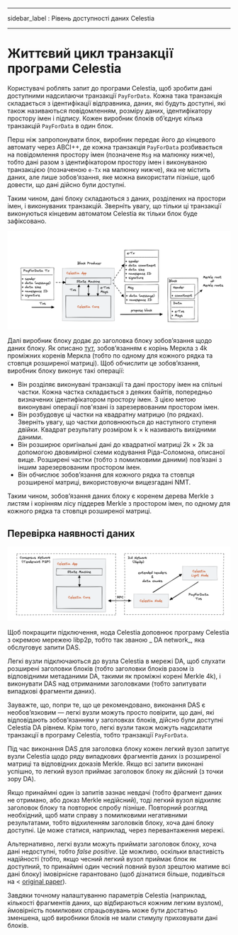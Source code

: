 - - -
sidebar_label : Рівень доступності даних Celestia
- - -

# Життєвий цикл транзакції програми Celestia

Користувачі роблять запит до програми Celestia, щоб зробити дані доступними надсилаючи транзакції `PayForData`. Кожна така транзакція складається з ідентифікації відправника, даних, які будуть доступні, які також називаються повідомленням, розміру даних, ідентифікатору простору імен і підпису. Кожен виробник блоків об’єднує кілька транзакцій `PayForData` в один блок.

Перш ніж запропонувати блок, виробник передає його до кінцевого автомату через ABCI++, де кожна транзакція `PayForData` розбивається на повідомлення простору імен (позначене `Msg` на малюнку нижче), тобто дані разом з ідентифікатором простору імен і виконуваною транзакцією (позначеною `e-Tx` на малюнку нижче), яка не містить даних, але лише зобов’язання, яке можна використати пізніше, щоб довести, що дані дійсно були доступні.

Таким чином, дані блоку складаються з даних, розділених на простори імен, і виконуваних транзакцій. Зверніть увагу, що тільки ці транзакції виконуються кінцевим автоматом Celestia як тільки блок буде зафіксовано.

![Життєвий цикл транзакції програми Celestia](/img/concepts/tx-lifecycle.png)

Далі виробник блоку додає до заголовка блоку зобов’язання щодо даних блоку. Як описано [тут](./data-availability-layer.md#fraud-proofs-of-incorrectly-extended-data), зобов’язанням є корінь Меркла з 4k проміжних коренів Меркла (тобто по одному для кожного рядка та стовпця розширеної матриці). Щоб обчислити це зобов’язання, виробник блоку виконує такі операції:

- Він розділяє виконувані транзакції та дані простору імен на спільні частки. Кожна частка складається з деяких байтів, попередньо визначених ідентифікатором простору імен. З цією метою виконувані операції пов'язані із зарезервованим простором імен.
- Він розбудовує ці частки на квадратну матрицю (по рядках). Зверніть увагу, що частки доповнюються до наступного ступеня двійки. Квадрат результату розміром k × k називають вихідними даними.
- Він розширює оригінальні дані до квадратної матриці 2k × 2k за допомогою двовимірної схеми кодування Ріда-Соломона, описаної вище. Розширені частки (тобто з помилковими даними) пов’язані з іншим зарезервованим простором імен.
- Він обчислює зобов’язання для кожного рядка та стовпця розширеної матриці, використовуючи вищезгадані NMT.

Таким чином, зобов’язання даних блоку є коренем дерева Merkle з листям і корінням лісу піддерев Merkle з простором імен, по одному для кожного рядка та стовпця розширеної матриці.

## Перевірка наявності даних

![DA мережа](/img/concepts/consensus-da.png)

Щоб покращити підключення, нода Celestia доповнює програму Celestia з окремою мережею libp2p, тобто так званою _ DA network_, яка обслуговує запити DAS.

Легкі вузли підключаються до вузла Celestia в мережі DA, щоб слухати розширені заголовки блоків (тобто заголовки блоків разом із відповідними метаданими DA, такими як проміжні корені Merkle 4k), і виконувати DAS над отриманими заголовками (тобто запитувати випадкові фрагменти даних).

Зауважте, що, попри те, що це рекомендовано, виконання DAS є необов’язковим — легкі вузли можуть просто повірити, що дані, які відповідають зобов’язанням у заголовках блоків, дійсно були доступні Celestia DA рівнем. Крім того, легкі вузли також можуть надсилати транзакції в програму Celestia, тобто транзакції `PayForData`.

Під час виконання DAS для заголовка блоку кожен легкий вузол запитує вузли Celestia щодо ряду випадкових фрагментів даних із розширеної матриці та відповідних доказів Merkle. Якщо всі запити виконані успішно, то легкий вузол приймає заголовок блоку як дійсний (з точки зору DA).

Якщо принаймні один із запитів зазнає невдачі (тобто фрагмент даних не отримано, або доказ Merkle недійсний), тоді легкий вузол відхиляє заголовок блоку та повторює спробу пізніше. Повторний розгляд необхідний, щоб мати справу з помилковими негативними результатами, тобто відхиленням заголовків блоку, хоча дані блоку доступні. Це може статися, наприклад, через перевантаження мережі.

Альтернативно, легкі вузли можуть приймати заголовок блоку, хоча дані недоступні, тобто _false positive_. Це можливо, оскільки властивість надійності (тобто, якщо чесний легкий вузол приймає блок як доступний, то принаймні один чесний повний вузол зрештою матиме всі дані блоку) імовірнісне гарантовано (щоб дізнатися більше, подивіться на < [original paper](https://arxiv.org/abs/1809.09044)).

Завдяки точному налаштуванню параметрів Celestia (наприклад, кількості фрагментів даних, що відбираються кожним легким вузлом), ймовірність помилкових спрацьовувань може бути достатньо зменшена, щоб виробники блоків не мали стимулу приховувати дані блоків.
